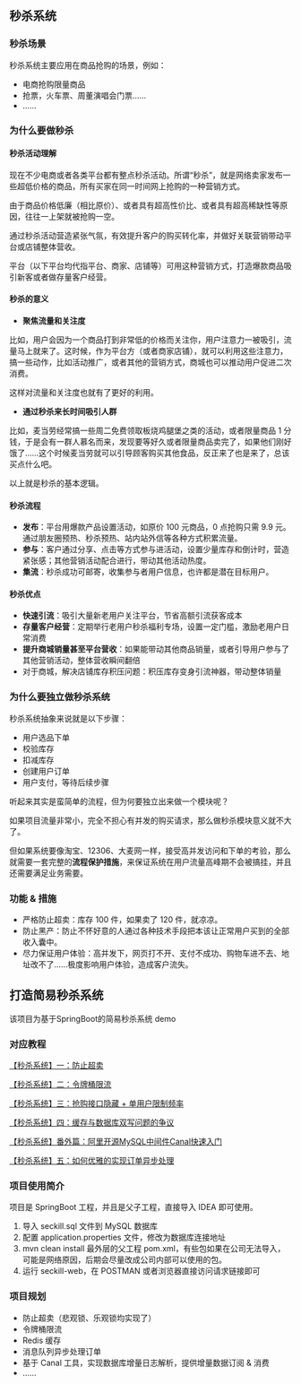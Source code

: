 ## 秒杀系统

### 秒杀场景

秒杀系统主要应用在商品抢购的场景，例如：

- 电商抢购限量商品
- 抢票，火车票、周董演唱会门票……
- ……

### 为什么要做秒杀

#### 秒杀活动理解

现在不少电商或者各类平台都有整点秒杀活动。所谓“秒杀”，就是网络卖家发布一些超低价格的商品，所有买家在同一时间网上抢购的一种营销方式。

由于商品价格低廉（相比原价）、或者具有超高性价比、或者具有超高稀缺性等原因，往往一上架就被抢购一空。

通过秒杀活动营造紧张气氛，有效提升客户的购买转化率，并做好关联营销带动平台或店铺整体营收。

平台（以下平台均代指平台、商家、店铺等）可用这种营销方式，打造爆款商品吸引新客或者做存量客户经营。

#### 秒杀的意义

- **聚焦流量和关注度**

比如，用户会因为一个商品打到非常低的价格而关注你，用户注意力一被吸引，流量马上就来了。这时候，作为平台方（或者商家店铺），就可以利用这些注意力，搞一些动作，比如活动推广，或者其他的营销方式，商城也可以推动用户促进二次消费。

这样对流量和关注度也就有了更好的利用。

- **通过秒杀来长时间吸引人群**

比如，麦当劳经常搞一些周二免费领取板烧鸡腿堡之类的活动，或者限量商品 1 分钱，于是会有一群人慕名而来，发现要等好久或者限量商品卖完了，如果他们刚好饿了……这个时候麦当劳就可以引导顾客购买其他食品，反正来了也是来了，总该买点什么吧。

以上就是秒杀的基本逻辑。

#### 秒杀流程

- **发布**：平台用爆款产品设置活动，如原价 100 元商品，0 点抢购只需 9.9 元。通过朋友圈预热、秒杀预热、站内站外信等各种方式积累流量。
- **参与**：客户通过分享、点击等方式参与进活动，设置少量库存和倒计时，营造紧张感；其他营销活动配合进行，带动其他活动热度。
- **集流**：秒杀成功可邮寄，收集参与者用户信息，也许都是潜在目标用户。

#### 秒杀优点

- **快速引流**：吸引大量新老用户关注平台，节省高额引流获客成本
- **存量客户经营**：定期举行老用户秒杀福利专场，设置一定门槛，激励老用户日常消费
- **提升商城销量甚至平台营收**：如果能带动其他商品销量，或者引导用户参与了其他营销活动，整体营收瞬间翻倍
- 对于商城，解决店铺库存积压问题：积压库存变身引流神器，带动整体销量

### 为什么要独立做秒杀系统

秒杀系统抽象来说就是以下步骤：

- 用户选品下单
- 校验库存
- 扣减库存
- 创建用户订单
- 用户支付，等待后续步骤

听起来其实是蛮简单的流程，但为何要独立出来做一个模块呢？

如果项目流量非常小，完全不担心有并发的购买请求，那么做秒杀模块意义就不大了。

但如果系统要像淘宝、12306、大麦网一样，接受高并发访问和下单的考验，那么就需要一套完整的**流程保护措施**，来保证系统在用户流量高峰期不会被搞挂，并且还需要满足业务需要。

### 功能 & 措施

- 严格防止超卖：库存 100 件，如果卖了 120 件，就凉凉。
- 防止黑产：防止不怀好意的人通过各种技术手段把本该让正常用户买到的全部收入囊中。
- 尽力保证用户体验：高并发下，网页打不开、支付不成功、购物车进不去、地址改不了……极度影响用户体验，造成客户流失。

## 打造简易秒杀系统

该项目为基于SpringBoot的简易秒杀系统 demo

### 对应教程

[【秒杀系统】一：防止超卖](https://github.com/MrShadowalker/seckill/blob/master/doc/%E9%98%B2%E6%AD%A2%E8%B6%85%E5%8D%96.md)

[【秒杀系统】二：令牌桶限流](https://github.com/MrShadowalker/seckill/blob/master/doc/%E4%BB%A4%E7%89%8C%E6%A1%B6%E9%99%90%E6%B5%81.md)

[【秒杀系统】三：抢购接口隐藏 + 单用户限制频率](https://github.com/MrShadowalker/seckill/blob/master/doc/%E6%8A%A2%E8%B4%AD%E6%8E%A5%E5%8F%A3%E9%9A%90%E8%97%8F%20%2B%20%E5%8D%95%E7%94%A8%E6%88%B7%E9%99%90%E5%88%B6%E9%A2%91%E7%8E%87.md)

[【秒杀系统】四：缓存与数据库双写问题的争议](https://github.com/MrShadowalker/seckill/blob/master/doc/%E7%BC%93%E5%AD%98%E4%B8%8E%E6%95%B0%E6%8D%AE%E5%BA%93%E5%8F%8C%E5%86%99%E9%97%AE%E9%A2%98%E7%9A%84%E4%BA%89%E8%AE%AE.md)

[【秒杀系统】番外篇：阿里开源MySQL中间件Canal快速入门](https://github.com/MrShadowalker/seckill/blob/master/doc/%E9%98%BF%E9%87%8C%E5%BC%80%E6%BA%90MySQL%E4%B8%AD%E9%97%B4%E4%BB%B6Canal%E5%BF%AB%E9%80%9F%E5%85%A5%E9%97%A8.md)

[【秒杀系统】五：如何优雅的实现订单异步处理](https://github.com/MrShadowalker/seckill/blob/master/doc/%E5%A6%82%E4%BD%95%E4%BC%98%E9%9B%85%E7%9A%84%E5%AE%9E%E7%8E%B0%E8%AE%A2%E5%8D%95%E5%BC%82%E6%AD%A5%E5%A4%84%E7%90%86.md)

### 项目使用简介

项目是 SpringBoot 工程，并且是父子工程，直接导入 IDEA 即可使用。

1. 导入 seckill.sql 文件到 MySQL 数据库
2. 配置 application.properties 文件，修改为数据库连接地址
3. mvn clean install 最外层的父工程 pom.xml，有些包如果在公司无法导入，可能是网络原因，后期会尽量改成公司内部可以使用的包。
4. 运行 seckill-web，在 POSTMAN 或者浏览器直接访问请求链接即可

### 项目规划

- 防止超卖（悲观锁、乐观锁均实现了）
- 令牌桶限流
- Redis 缓存
- 消息队列异步处理订单
- 基于 Canal 工具，实现数据库增量日志解析，提供增量数据订阅 & 消费
- ……



